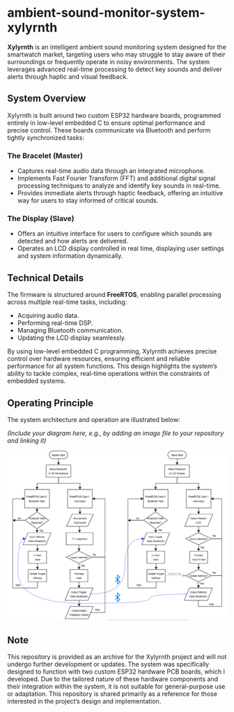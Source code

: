 # ambient-sound-monitor-system-xylyrnth

**Xylyrnth** is an intelligent ambient sound monitoring system designed for the smartwatch market, targeting users who may struggle to stay aware of their surroundings or frequently operate in noisy environments. The system leverages advanced real-time processing to detect key sounds and deliver alerts through haptic and visual feedback.  

## System Overview  

Xylyrnth is built around two custom ESP32 hardware boards, programmed entirely in low-level embedded C to ensure optimal performance and precise control. These boards communicate via Bluetooth and perform tightly synchronized tasks:  

### The Bracelet (Master)  
- Captures real-time audio data through an integrated microphone.  
- Implements Fast Fourier Transform (FFT) and additional digital signal processing techniques to analyze and identify key sounds in real-time.  
- Provides immediate alerts through haptic feedback, offering an intuitive way for users to stay informed of critical sounds.  

### The Display (Slave)  
- Offers an intuitive interface for users to configure which sounds are detected and how alerts are delivered.  
- Operates an LCD display controlled in real time, displaying user settings and system information dynamically.  

## Technical Details  

The firmware is structured around **FreeRTOS**, enabling parallel processing across multiple real-time tasks, including:  
- Acquiring audio data.  
- Performing real-time DSP.  
- Managing Bluetooth communication.  
- Updating the LCD display seamlessly.  

By using low-level embedded C programming, Xylyrnth achieves precise control over hardware resources, ensuring efficient and reliable performance for all system functions. This design highlights the system’s ability to tackle complex, real-time operations within the constraints of embedded systems.  

## Operating Principle  

The system architecture and operation are illustrated below:  

*(Include your diagram here, e.g., by adding an image file to your repository and linking it)*  


![System Diagram](operating_flowchart.png)

## Note

This repository is provided as an archive for the Xylyrnth project and will not undergo further development or updates. The system was specifically designed to function with two custom ESP32 hardware PCB boards, which I developed. Due to the tailored nature of these hardware components and their integration within the system, it is not suitable for general-purpose use or adaptation. This repository is shared primarily as a reference for those interested in the project’s design and implementation.

